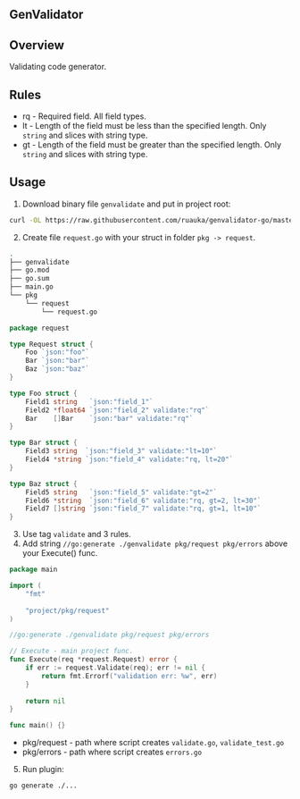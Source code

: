 ## GenValidator

## Overview

Validating code generator.

## Rules

- rq - Required field. All field types.
- lt - Length of the field must be less than the specified length. Only `string` and slices with string type.
- gt - Length of the field must be greater than the specified length. Only `string` and slices with string type.

## Usage

1. Download binary file `genvalidate` and put in project root:
```bash
curl -OL https://raw.githubusercontent.com/ruauka/genvalidator-go/master/genvalidate && chmod +x genvalidate
```
2. Create file `request.go` with your struct in folder `pkg -> request`. 

```bash
.
├── genvalidate
├── go.mod
├── go.sum
├── main.go
└── pkg
    └── request
        └── request.go
```

```go
package request

type Request struct {
    Foo `json:"foo"`
    Bar `json:"bar"`
    Baz `json:"baz"`
}

type Foo struct {
    Field1 string   `json:"field_1"`
    Field2 *float64 `json:"field_2" validate:"rq"`
    Bar    []Bar    `json:"bar" validate:"rq"`
}

type Bar struct {
    Field3 string  `json:"field_3" validate:"lt=10"`
    Field4 *string `json:"field_4" validate:"rq, lt=20"`
}

type Baz struct {
    Field5 string   `json:"field_5" validate:"gt=2"`
    Field6 *string  `json:"field_6" validate:"rq, gt=2, lt=30"`
    Field7 []string `json:"field_7" validate:"rq, gt=1, lt=10"`
}
```

3. Use tag `validate` and 3 rules.
4. Add string `//go:generate ./genvalidate pkg/request pkg/errors` above your Execute() func.

```go
package main

import (
	"fmt"
	
	"project/pkg/request"
)

//go:generate ./genvalidate pkg/request pkg/errors

// Execute - main project func.
func Execute(req *request.Request) error {
    if err := request.Validate(req); err != nil {
        return fmt.Errorf("validation err: %w", err)
    }
    
    return nil
}

func main() {}

```

- pkg/request - path where script creates `validate.go`, `validate_test.go`
- pkg/errors - path where script creates `errors.go`

5. Run plugin:

```bash
go generate ./...
```
